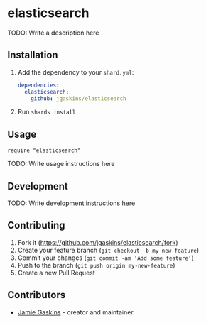 # elasticsearch

TODO: Write a description here

## Installation

1. Add the dependency to your `shard.yml`:

   ```yaml
   dependencies:
     elasticsearch:
       github: jgaskins/elasticsearch
   ```

2. Run `shards install`

## Usage

```crystal
require "elasticsearch"
```

TODO: Write usage instructions here

## Development

TODO: Write development instructions here

## Contributing

1. Fork it (<https://github.com/jgaskins/elasticsearch/fork>)
2. Create your feature branch (`git checkout -b my-new-feature`)
3. Commit your changes (`git commit -am 'Add some feature'`)
4. Push to the branch (`git push origin my-new-feature`)
5. Create a new Pull Request

## Contributors

- [Jamie Gaskins](https://github.com/jgaskins) - creator and maintainer
